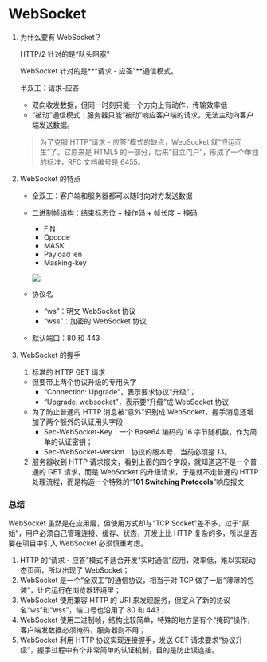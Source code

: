 # WebSocket



1. 为什么要有 WebSocket？

   HTTP/2 针对的是“队头阻塞”

    WebSocket 针对的是**“请求 - 应答”**通信模式。

   半双工：请求-应答

   - 双向收发数据，但同一时刻只能一个方向上有动作，传输效率低
   - “被动”通信模式：服务器只能“被动”响应客户端的请求，无法主动向客户端发送数据。

   > 为了克服 HTTP“请求 - 应答”模式的缺点，WebSocket 就“应运而生”了。它原来是 HTML5 的一部分，后来“自立门户”，形成了一个单独的标准，RFC 文档编号是 6455。



2. WebSocket 的特点

   - 全双工：客户端和服务器都可以随时向对方发送数据

   - 二进制帧结构：结束标志位 + 操作码 + 帧长度 + 掩码

     - FIN
     - Opcode
     - MASK
     - Payload len
     - Masking-key

     <a data-fancybox title="" href="https://static001.geekbang.org/resource/image/29/c4/29d33e972dda5a27aa4773eea896a8c4.png">![](https://static001.geekbang.org/resource/image/29/c4/29d33e972dda5a27aa4773eea896a8c4.png)</a>

   - 协议名

     - “ws”：明文 WebSocket 协议
     - “wss”：加密的 WebSocket 协议

   - 默认端口：80 和 443



3. WebSocket 的握手

   1. 标准的 HTTP GET 请求

   - 但要带上两个协议升级的专用头字
     - “Connection: Upgrade”，表示要求协议“升级”；
     - “Upgrade: websocket”，表示要“升级”成 WebSocket 协议
   - 为了防止普通的 HTTP 消息被“意外”识别成 WebSocket，握手消息还增加了两个额外的认证用头字段
     - Sec-WebSocket-Key：一个 Base64 编码的 16 字节随机数，作为简单的认证密钥；
     - Sec-WebSocket-Version：协议的版本号，当前必须是 13。

   2. 服务器收到 HTTP 请求报文，看到上面的四个字段，就知道这不是一个普通的 GET 请求，而是 WebSocket 的升级请求，于是就不走普通的 HTTP 处理流程，而是构造一个特殊的“**101 Switching Protocols**”响应报文



### 总结

WebSocket 虽然是在应用层，但使用方式却与“TCP Socket”差不多，过于“原始”，用户必须自己管理连接、缓存、状态，开发上比 HTTP 复杂的多，所以是否要在项目中引入 WebSocket 必须慎重考虑。

1. HTTP 的“请求 - 应答”模式不适合开发“实时通信”应用，效率低，难以实现动态页面，所以出现了 WebSocket；
2. WebSocket 是一个“全双工”的通信协议，相当于对 TCP 做了一层“薄薄的包装”，让它运行在浏览器环境里；
3. WebSocket 使用兼容 HTTP 的 URI 来发现服务，但定义了新的协议名“ws”和“wss”，端口号也沿用了 80 和 443；
4. WebSocket 使用二进制帧，结构比较简单，特殊的地方是有个“掩码”操作，客户端发数据必须掩码，服务器则不用；
5. WebSocket 利用 HTTP 协议实现连接握手，发送 GET 请求要求“协议升级”，握手过程中有个非常简单的认证机制，目的是防止误连接。





























